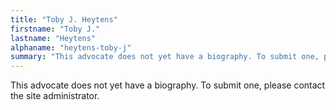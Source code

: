 ```yaml
---
title: "Toby J. Heytens"
firstname: "Toby J."
lastname: "Heytens"
alphaname: "heytens-toby-j"
summary: "This advocate does not yet have a biography. To submit one, please contact the site administrator."
---
```

This advocate does not yet have a biography. To submit one, please contact the site administrator.

